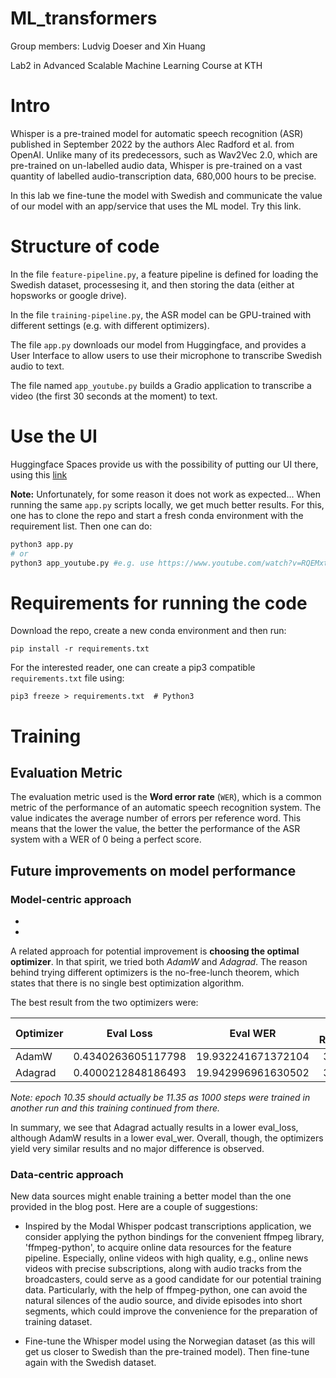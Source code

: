 # ML_transformers
Group members: Ludvig Doeser and Xin Huang

Lab2 in Advanced Scalable Machine Learning Course at KTH

# Intro
Whisper is a pre-trained model for automatic speech recognition (ASR) published in September 2022 by the authors Alec Radford et al. from OpenAI. Unlike many of its predecessors, such as Wav2Vec 2.0, which are pre-trained on un-labelled audio data, Whisper is pre-trained on a vast quantity of labelled audio-transcription data, 680,000 hours to be precise.

In this lab we fine-tune the model with Swedish and communicate the value of our model with an app/service that uses the ML model. Try this link.

# Structure of code

In the file `feature-pipeline.py`, a feature pipeline is defined for loading the Swedish dataset, processesing it, and then storing the data (either at hopsworks or google drive). 

In the file `training-pipeline.py`, the ASR model can be GPU-trained with different settings (e.g. with different optimizers).

The file `app.py` downloads our model from Huggingface, and provides a User Interface to allow users to use their microphone to transcribe Swedish audio to text.

The file named `app_youtube.py` builds a Gradio application to transcribe a video (the first 30 seconds at the moment) to text.

# Use the UI

Huggingface Spaces provide us with the possibility of putting our UI there, using this [link](https://huggingface.co/spaces/LudvigDoeser/svenska_taligenkanning)

**Note:** Unfortunately, for some reason it does not work as expected... When running the same `app.py` scripts locally, we get much better results. For this, one has to clone the repo and start a fresh conda environment with the requirement list. Then one can do:

```python
python3 app.py
# or
python3 app_youtube.py #e.g. use https://www.youtube.com/watch?v=RQEMxtM2_X8 (news in basic Swedish)
```

# Requirements for running the code

Download the repo, create a new conda environment and then run:

```
pip install -r requirements.txt
```

For the interested reader, one can create a pip3 compatible `requirements.txt` file using:

```
pip3 freeze > requirements.txt  # Python3
```

# Training

## Evaluation Metric

The evaluation metric used is the **Word error rate** (`WER`), which is a common metric of the performance of an automatic speech recognition system. The value indicates the average number of errors per reference word. This means that the lower the value, the better the performance of the ASR system with a WER of 0 being a perfect score.

## Future improvements on model performance

### Model-centric approach

*

*

A related approach for potential improvement is **choosing the optimal optimizer**. In that spirit, we tried both *AdamW* and *Adagrad*. 
The reason behind trying different optimizers is the no-free-lunch theorem, which states that there is no single best optimization algorithm.

The best result from the two optimizers were:

| Optimizer   | Eval Loss           | Eval WER            | Train Runtime | Train Loss | Epoch |
| :---        |    :----:           |      :----:         | :----:        | :----:     | ---:  |
| AdamW       | 0.4340263605117798  | 19.932241671372104  | 35079         | 0.011709   | 10.35 |
| Adagrad     | 0.4000212848186493  | 19.942996961630502  | 38430         | 0.080103   | 7.76  |

*Note: epoch 10.35 should actually be 11.35 as 1000 steps were trained in another run and this training continued from there.*

In summary, we see that Adagrad actually results in a lower eval_loss, although AdamW results in a lower eval_wer. Overall, though, the optimizers yield very similar results and no major difference is observed.

### Data-centric approach

New data sources might enable training a better model than the one provided in the blog post. Here are a couple of suggestions:

* Inspired by the Modal Whisper podcast transcriptions application, we consider applying the python bindings for the convenient ffmpeg library, 'ffmpeg-python', to acquire online data resources for the feature pipeline. Especially, online videos with high quality, e.g., online news videos with precise subscriptions, along with audio tracks from the broadcasters, could serve as a good candidate for our potential training data. Particularly, with the help of ffmpeg-python, one can avoid the natural silences of the audio source, and divide episodes into short segments, which could improve the convenience for the preparation of training dataset.

* Fine-tune the Whisper model using the Norwegian dataset (as this will get us closer to Swedish than the pre-trained model). Then fine-tune again with the Swedish dataset.



